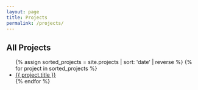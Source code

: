 ```yaml
---
layout: page
title: Projects
permalink: /projects/
---
```


## All Projects

<ul>
  {% assign sorted_projects = site.projects | sort: 'date' | reverse %}
  {% for project in sorted_projects %}
    <li><a href="{{ project.url }}">{{ project.title }}</a></li>
  {% endfor %}
</ul>

